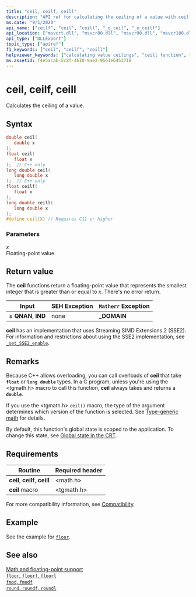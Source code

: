 ```yaml
---
title: "ceil, ceilf, ceill"
description: "API ref for calculating the ceiling of a value with ceil()."
ms.date: "9/1/2020"
api_name: ["ceilf", "ceil", "ceill", "_o_ceil", "_o_ceilf"]
api_location: ["msvcrt.dll", "msvcr80.dll", "msvcr90.dll", "msvcr100.dll", "msvcr100_clr0400.dll", "msvcr110.dll", "msvcr110_clr0400.dll", "msvcr120.dll", "msvcr120_clr0400.dll", "ucrtbase.dll", "ntdll.dll", "api-ms-win-crt-math-l1-1-0.dll", "api-ms-win-crt-private-l1-1-0.dll"]
api_type: ["DLLExport"]
topic_type: ["apiref"]
f1_keywords: ["ceil", "ceilf", "ceill"]
helpviewer_keywords: ["calculating value ceilings", "ceill function", "ceil function", "ceilf function"]
ms.assetid: f4e5acab-5c8f-4b10-9ae2-9561e6453718
---
```

# ceil, ceilf, ceill

Calculates the ceiling of a value.

## Syntax

```C
double ceil(
   double x
);
float ceil(
   float x
);  // C++ only
long double ceil(
   long double x
);  // C++ only
float ceilf(
   float x
);
long double ceill(
   long double x
);
#define ceil(X) // Requires C11 or higher
```

### Parameters

*x*\
Floating-point value.

## Return value

The **ceil** functions return a floating-point value that represents the smallest integer that is greater than or equal to *x*. There's no error return.

|Input|SEH Exception|`Matherr` Exception|
|-----------|-------------------|-----------------------|
|± **QNAN**, **IND**|none|**_DOMAIN**|

**ceil** has an implementation that uses Streaming SIMD Extensions 2 (SSE2). For information and restrictions about using the SSE2 implementation, see [`_set_SSE2_enable`](set-sse2-enable.md).

## Remarks

Because C++ allows overloading, you can call overloads of **ceil** that take **`float`** or **`long double`** types. In a C program, unless you're using the \<tgmath.h> macro to call this function, **ceil** always takes and returns a **`double`**.

If you use the \<tgmath.h> `ceil()` macro, the type of the argument determines which version of the function is selected. See [Type-generic math](../tgmath.md) for details.

By default, this function's global state is scoped to the application. To change this state, see [Global state in the CRT](../global-state.md).

## Requirements

|Routine|Required header|
|-------------|---------------------|
| **ceil**, **ceilf**, **ceill**| \<math.h> |
| **ceil** macro | \<tgmath.h> |

For more compatibility information, see [Compatibility](../compatibility.md).

## Example

See the example for [`floor`](floor-floorf-floorl.md).

## See also

[Math and floating-point support](../floating-point-support.md)\
[`floor`, `floorf`, `floorl`](floor-floorf-floorl.md)\
[`fmod`, `fmodf`](fmod-fmodf.md)\
[`round`, `roundf`, `roundl`](round-roundf-roundl.md)

